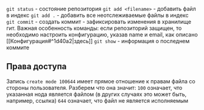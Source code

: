 `git status` - состояние репозитория
`git add <filename>` - добавить файл в индекс
`git add .` - добавить все неотслеживаемые файлы в индекс
`git commit` - создать коммит - зафиксировать изменения в хранилище гит. Важная особенность команды: если репозиторий защищен, то необходимо настроить конфигурацию, указав name и email, как описано [[Конфигурация#^1d40a2|здесь]]
`git show` - информация о последнем коммите

## Права доступа

Запись `create mode 100644` имеет прямое отношение к правам файла со стороны пользователя. Разберем что она значит:
`100` означает, что указанная нода является файлом (в других случаях это может быть, например, ссылка)
`644` означает, что файл не является исполняемым